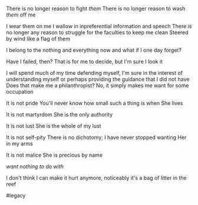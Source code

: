 There is no longer reason to fight *them*
There is no longer reason to wash *them* off me

I wear them on me
I wallow in inpreferential information and speech
There is no longer any reason to struggle for the faculties to keep me clean
Steered by wind like a flag of them

I belong to the nothing and everything now and what if I one day forget?

Have I failed, then?
That is for me to decide, but I'm sure I look it

I will spend much of my time defending myself, I'm sure
in the interest of understanding myself or perhaps providing the guidance that I did not have
Does that make me a philanthropist?
No, it simply makes me want for some occupation

It is not pride
You'll never know how small such a thing is when She lives

It is not martyrdom
She is the only authority

It is not lust
She is the whole of my lust

It is not self-pity
There is no dichotomy; I have never stopped wanting Her in my arms

It is not malice
She is precious by name

*want nothing to do with*

I don't think I can make it hurt anymore,
noticeably
it's a bag of litter in the reef

#legacy